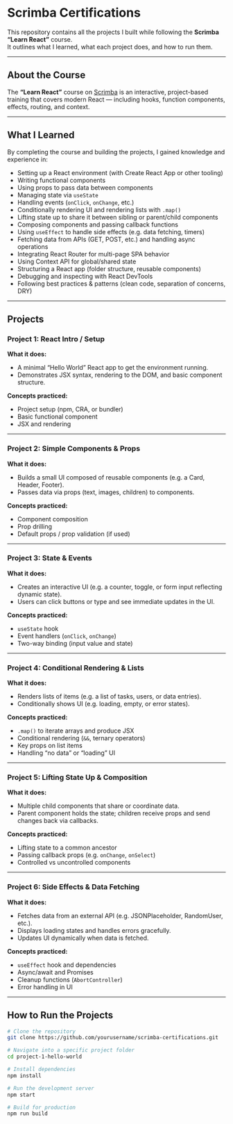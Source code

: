 # Scrimba Certifications

This repository contains all the projects I built while following the **Scrimba “Learn React”** course.  
It outlines what I learned, what each project does, and how to run them.

---

## About the Course

The **“Learn React”** course on [Scrimba](https://scrimba.com/learn-react-c0e) is an interactive, project-based training that covers modern React — including hooks, function components, effects, routing, and context.

---

## What I Learned

By completing the course and building the projects, I gained knowledge and experience in:

- Setting up a React environment (with Create React App or other tooling)
- Writing functional components
- Using props to pass data between components
- Managing state via `useState`
- Handling events (`onClick`, `onChange`, etc.)
- Conditionally rendering UI and rendering lists with `.map()`
- Lifting state up to share it between sibling or parent/child components
- Composing components and passing callback functions
- Using `useEffect` to handle side effects (e.g. data fetching, timers)
- Fetching data from APIs (GET, POST, etc.) and handling async operations
- Integrating React Router for multi-page SPA behavior
- Using Context API for global/shared state
- Structuring a React app (folder structure, reusable components)
- Debugging and inspecting with React DevTools
- Following best practices & patterns (clean code, separation of concerns, DRY)

---

## Projects

### Project 1: React Intro / Setup

**What it does:**
- A minimal “Hello World” React app to get the environment running.
- Demonstrates JSX syntax, rendering to the DOM, and basic component structure.

**Concepts practiced:**
- Project setup (npm, CRA, or bundler)
- Basic functional component
- JSX and rendering

---

### Project 2: Simple Components & Props

**What it does:**
- Builds a small UI composed of reusable components (e.g. a Card, Header, Footer).
- Passes data via props (text, images, children) to components.

**Concepts practiced:**
- Component composition
- Prop drilling
- Default props / prop validation (if used)

---

### Project 3: State & Events

**What it does:**
- Creates an interactive UI (e.g. a counter, toggle, or form input reflecting dynamic state).
- Users can click buttons or type and see immediate updates in the UI.

**Concepts practiced:**
- `useState` hook
- Event handlers (`onClick`, `onChange`)
- Two-way binding (input value and state)

---

### Project 4: Conditional Rendering & Lists

**What it does:**
- Renders lists of items (e.g. a list of tasks, users, or data entries).
- Conditionally shows UI (e.g. loading, empty, or error states).

**Concepts practiced:**
- `.map()` to iterate arrays and produce JSX
- Conditional rendering (`&&`, ternary operators)
- Key props on list items
- Handling “no data” or “loading” UI

---

### Project 5: Lifting State Up & Composition

**What it does:**
- Multiple child components that share or coordinate data.
- Parent component holds the state; children receive props and send changes back via callbacks.

**Concepts practiced:**
- Lifting state to a common ancestor
- Passing callback props (e.g. `onChange`, `onSelect`)
- Controlled vs uncontrolled components

---

### Project 6: Side Effects & Data Fetching

**What it does:**
- Fetches data from an external API (e.g. JSONPlaceholder, RandomUser, etc.).
- Displays loading states and handles errors gracefully.
- Updates UI dynamically when data is fetched.

**Concepts practiced:**
- `useEffect` hook and dependencies
- Async/await and Promises
- Cleanup functions (`AbortController`)
- Error handling in UI

---

## How to Run the Projects

```bash
# Clone the repository
git clone https://github.com/yourusername/scrimba-certifications.git

# Navigate into a specific project folder
cd project-1-hello-world

# Install dependencies
npm install

# Run the development server
npm start

# Build for production
npm run build
